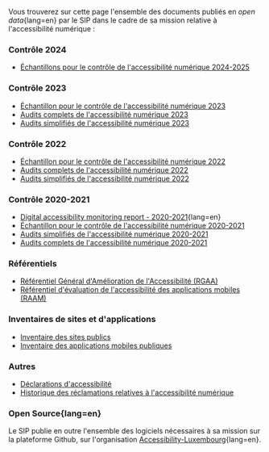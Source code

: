 Vous trouverez sur cette page l'ensemble des documents publiés en *open data*{lang=en} par le SIP dans le cadre de sa mission relative à l'accessibilité numérique :

### Contrôle 2024
- [Échantillons pour le contrôle de l'accessibilité numérique 2024-2025](https://data.public.lu/fr/datasets/echantillons-pour-le-controle-de-laccessibilite-numerique-2024-2025/)


### Contrôle 2023
- [Échantillon pour le contrôle de l'accessibilité numérique 2023](https://data.public.lu/fr/datasets/echantillon-pour-le-controle-de-laccessibilite-numerique-2023/)
- [Audits complets de l'accessibilité numérique 2023](https://data.public.lu/fr/datasets/audits-complets-de-laccessibilite-numerique-2023/)
- [Audits simplifiés de l'accessibilité numérique 2023](https://data.public.lu/fr/datasets/audits-simplifies-de-laccessibilite-numerique-2023/)


### Contrôle 2022
- [Échantillon pour le contrôle de l'accessibilité numérique 2022](https://data.public.lu/fr/datasets/echantillon-pour-le-controle-de-laccessibilite-numerique-2022/)
- [Audits complets de l'accessibilité numérique 2022](https://data.public.lu/fr/datasets/audits-complets-de-laccessibilite-numerique-2022/)
- [Audits simplifiés de l'accessibilité numérique 2022](https://data.public.lu/fr/datasets/audits-simplifies-de-laccessibilite-numerique-2022/)

### Contrôle 2020-2021
- [Digital accessibility monitoring report - 2020-2021](https://data.public.lu/fr/datasets/digital-accessibility-monitoring-report-2020-2021/){lang=en}
- [Échantillon pour le contrôle de l'accessibilité numérique 2020-2021](https://data.public.lu/fr/datasets/echantillon-pour-le-controle-de-laccessibilite-numerique-2020-2021/)
- [Audits simplifiés de l'accessibilité numérique 2020-2021](https://data.public.lu/fr/datasets/audits-simplifies-de-laccessibilite-numerique-2020-2021/)
- [Audits complets de l'accessibilité numérique 2020-2021](https://data.public.lu/fr/datasets/audits-complets-de-laccessibilite-numerique-2020-2021/)

### Référentiels
- [Référentiel Général d'Amélioration de l'Accessibilité (RGAA)](https://data.public.lu/fr/datasets/referentiel-general-damelioration-de-laccessibilite/)
- [Référentiel d'évaluation de l'accessibilité des applications mobiles (RAAM)](https://data.public.lu/fr/datasets/referentiel-devaluation-de-laccessibilite-des-applications-mobiles/)

### Inventaires de sites et d'applications 
- [Inventaire des sites publics](https://data.public.lu/fr/datasets/inventaire-des-sites-publics/)
- [Inventaire des applications mobiles publiques](https://data.public.lu/fr/datasets/inventaire-des-applications-mobiles-publiques/)

### Autres
- [Déclarations d'accessibilité](https://data.public.lu/fr/datasets/declarations-daccessibilite/)
- [Historique des réclamations relatives à l'accessibilité numérique](https://data.public.lu/fr/datasets/historique-des-reclamations-relatives-a-laccessibilite-numerique/)

### Open Source{lang=en}
Le SIP publie en outre l'ensemble des logiciels nécessaires à sa mission sur la plateforme Github, sur l'organisation [Accessibility-Luxembourg](https://github.com/accessibility-luxembourg){lang=en}.